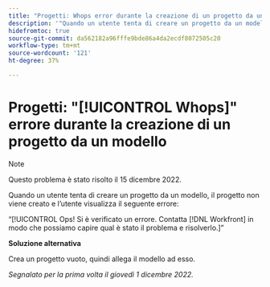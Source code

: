 ```yaml
---
title: "Progetti: Whops error durante la creazione di un progetto da un modello"
description: '"Quando un utente tenta di creare un progetto da un modello, il progetto non viene creato e l’utente visualizza l’errore Whoops! Si è verificato un errore. Contatta Workfront per consentirci di individuare e risolvere il problema.”'
hidefromtoc: true
source-git-commit: da562182a96fffe9bde86a4da2ecdf8072505c20
workflow-type: tm+mt
source-wordcount: '121'
ht-degree: 37%

---
```



# Progetti: &quot;[!UICONTROL Whops]&quot; errore durante la creazione di un progetto da un modello

>[!NOTE]
>
>Questo problema è stato risolto il 15 dicembre 2022.

Quando un utente tenta di creare un progetto da un modello, il progetto non viene creato e l’utente visualizza il seguente errore:

“[!UICONTROL Ops! Si è verificato un errore. Contatta [!DNL Workfront] in modo che possiamo capire qual è stato il problema e risolverlo.]”

**Soluzione alternativa**

Crea un progetto vuoto, quindi allega il modello ad esso.

_Segnalato per la prima volta il giovedì 1 dicembre 2022._

